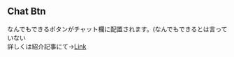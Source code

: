 ## Chat Btn 
なんでもできるボタンがチャット欄に配置されます。(なんでもできるとは言っていない  
詳しくは紹介記事にて→[Link](http://uruchi.blog51.fc2.com/blog-entry-808.html)
